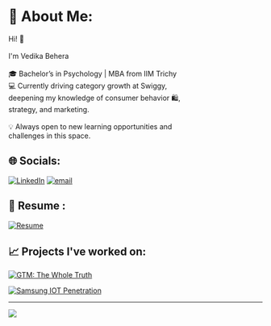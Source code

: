 # 💫 About Me:
Hi! 👋<br><br>I'm Vedika Behera<br><br>🎓 Bachelor’s in Psychology | MBA from IIM Trichy<br>💻 Currently driving category growth at Swiggy,<br>deepening my knowledge of consumer behavior 🛍️,<br>strategy, and marketing.<br><br>💡 Always open to new learning opportunities and<br>challenges in this space.


## 🌐 Socials:
[![LinkedIn](https://img.shields.io/badge/LinkedIn-%230077B5.svg?logo=linkedin&logoColor=white)]([https://linkedin.com/in/https://www.linkedin.com/in/vedikabehera/](https://www.linkedin.com/in/vedikabehera?utm_source=share&utm_campaign=share_via&utm_content=profile&utm_medium=ios_app)) [![email](https://img.shields.io/badge/Email-D14836?logo=gmail&logoColor=white)](mailto:beheravedika@gmail.com) 

## 📄 Resume :
[![Resume](https://img.shields.io/badge/View%20My%20Resume-3DBE29?style=flat&logo=dropbox&logoColor=white)](https://www.dropbox.com/scl/fi/bkr7c7ss7962xdgclqnfk/VedikaBehera_IIMTiruchirapalli.pdf?rlkey=vnezum1io8mdqpjcwld9m2rzd&st=o4fa7u9t&dl=0)


## 📈 Projects I've worked on:


[![GTM: The Whole Truth](https://img.shields.io/badge/GTM%3A%20The%20Whole%20Truth-FFC0CB?style=flat&logo=&logoColor=purple&color=FFC0CB&labelColor=FFC0CB&logoWidth=20)](https://www.dropbox.com/scl/fi/mwh14ulyhemzo1274l8nm/Whole-Truth-Dilemma.pdf?rlkey=bxzwlry2s90yjsr0pe8cq193k&st=nmjkprki&dl=0)  

[![Samsung IOT Penetration](https://img.shields.io/badge/Samsung%20IOT%20Penetration-D3D3D3?style=flat&logo=&logoColor=black&color=D3D3D3&labelColor=D3D3D3&logoWidth=20)](https://www.dropbox.com/scl/fi/k8m1p1sp4l536vaz9750b/Samsung-s-New-Tech.png?rlkey=8jfzp3cd8q4wltkwn6i52vrpa&st=kz6yzko)


---
[![](https://visitcount.itsvg.in/api?id=VedikaBehera&icon=0&color=0)](https://visitcount.itsvg.in)

<!-- Proudly created with GPRM ( https://gprm.itsvg.in ) -->
